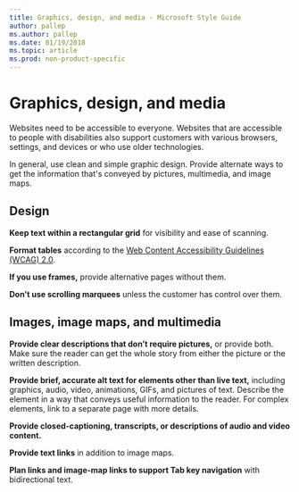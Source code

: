 ```yaml
---
title: Graphics, design, and media - Microsoft Style Guide
author: pallep
ms.author: pallep
ms.date: 01/19/2018
ms.topic: article
ms.prod: non-product-specific
---
```


# Graphics, design, and media

Websites
need to be accessible to everyone. Websites that are accessible
to people with disabilities also support customers with various
browsers, settings, and devices or who use older technologies. 

In
general, use clean and simple graphic design. Provide alternate ways
to get the information that's conveyed by pictures, multimedia, and
image maps.

## Design

**Keep text within a rectangular grid** for visibility and ease of scanning. 

**Format tables** according to the [Web Content Accessibility Guidelines (WCAG) 2.0](https://www.w3.org/TR/WCAG20/). 

**If you use frames,** provide alternative pages without them. 

**Don’t use scrolling marquees** unless the customer has control over them. 

## Images, image maps, and multimedia

**Provide clear descriptions that don’t require pictures,**
or provide both. Make sure the reader can get the whole story
from either the picture or the written description. 

**Provide brief, accurate alt text for elements other than live text,** including
graphics, audio, video, animations, GIFs, and pictures of text. Describe the element in a way
that conveys useful information to the reader. For complex
elements, link to a separate page with more details. 

**Provide closed-captioning, transcripts, or descriptions of audio and video content.**

**Provide text links** in addition to image maps.

**Plan links and image-map links to support Tab key navigation** with bidirectional text. 
